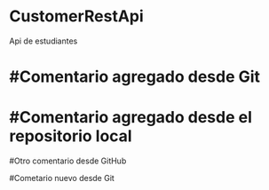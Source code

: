 # CustomerRestApi
Api de estudiantes


#Comentario agregado desde Git
=======

#Comentario agregado desde el repositorio local
=======

#Otro comentario desde GitHub

#Cometario nuevo desde Git